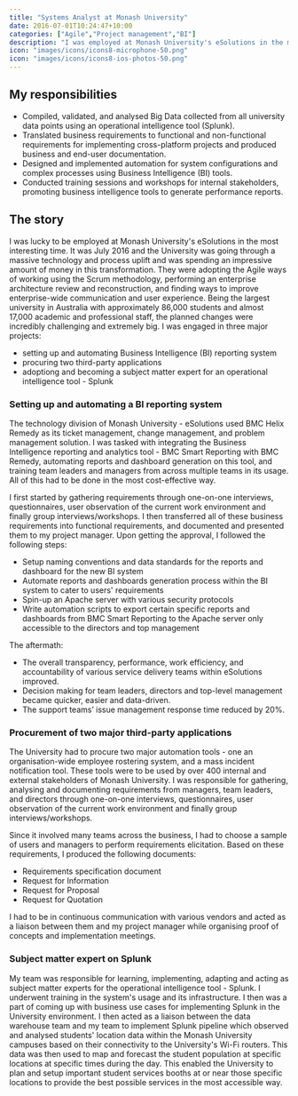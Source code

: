 ```yaml
---
title: "Systems Analyst at Monash University"
date: 2016-07-01T10:24:47+10:00
categories: ["Agile","Project management","BI"]
description: "I was employed at Monash University's eSolutions in the most interesting time"
icon: "images/icons/icons8-microphone-50.png"
icon: "images/icons/icons8-ios-photos-50.png"
---
```

## My responsibilities
* Compiled, validated, and analysed Big Data collected from all university data points using an operational intelligence tool (Splunk). 
* Translated business requirements to functional and non-functional requirements for implementing cross-platform projects and produced business and end-user documentation. 
* Designed and implemented automation for system configurations and complex processes using Business Intelligence (BI) tools. 
* Conducted training sessions and workshops for internal stakeholders, promoting business intelligence tools to generate performance reports. 

## The story
I was lucky to be employed at Monash University's eSolutions in the most interesting time. It was July 2016 and the University was going through a massive technology and process uplift and was spending an impressive amount of money in this transformation. They were adopting the Agile ways of working using the Scrum methodology, performing an enterprise architecture review and reconstruction, and finding ways to improve enterprise-wide communication and user experience. Being the largest university in Australia with approximately 86,000 students and almost 17,000 academic and professional staff, the planned changes were incredibly challenging and extremely big. I was engaged in three major projects:

* setting up and automating Business Intelligence (BI) reporting system
* procuring two third-party applications
* adoptiong and becoming a subject matter expert for an operational intelligence tool - Splunk

### Setting up and automating a BI reporting system 
The technology division of Monash University - eSolutions used BMC Helix Remedy as its ticket management, change management, and problem management solution. I was tasked with integrating the Business Intelligence reporting and analytics tool - BMC Smart Reporting with BMC Remedy, automating reports and dashboard generation on this tool, and training team leaders and managers from across multiple teams in its usage. All of this had to be done in the most cost-effective way. 

I first started by gathering requirements through one-on-one interviews, questionnaires, user observation of the current work environment and finally group interviews/workshops. I then transferred all of these business requirements into functional requirements, and documented and presented them to my project manager. Upon getting the approval, I followed the following steps: 

* Setup naming conventions and data standards for the reports and dashboard for the new BI system 
* Automate reports and dashboards generation process within the BI system to cater to users' requirements 
* Spin-up an Apache server with various security protocols 
* Write automation scripts to export certain specific reports and dashboards from BMC Smart Reporting to the Apache server only accessible to the directors and top management 

The aftermath: 
* The overall transparency, performance, work efficiency, and accountability of various service delivery teams within eSolutions improved.
* Decision making for team leaders, directors and top-level management became quicker, easier and data-driven.
* The support teams’ issue management response time reduced by 20%.

### Procurement of two major third-party applications
The University had to procure two major automation tools - one an organisation-wide employee rostering system, and a mass incident notification tool. These tools were to be used by over 400 internal and external stakeholders of Monash University. I was responsible for gathering, analysing and documenting requirements from managers, team leaders, and directors through one-on-one interviews, questionnaires, user observation of the current work environment and finally group interviews/workshops. 

Since it involved many teams across the business, I had to choose a sample of users and managers to perform requirements elicitation. Based on these requirements, I produced the following documents: 
* Requirements specification document 
* Request for Information 
* Request for Proposal 
* Request for Quotation 

I had to be in continuous communication with various vendors and acted as a liaison between them and my project manager while organising proof of concepts and implementation meetings. 

### Subject matter expert on Splunk
My team was responsible for learning, implementing, adapting and acting as subject matter experts for the operational intelligence tool - Splunk. I underwent training in the system's usage and its infrastructure. I then was a part of coming up with business use cases for implementing Splunk in the University environment. I then acted as a liaison between the data warehouse team and my team to implement Splunk pipeline which observed and analysed students' location data within the Monash University campuses based on their connectivity to the University's Wi-Fi routers. This data was then used to map and forecast the student population at specific locations at specific times during the day. This enabled the University to plan and setup important student services booths at or near those specific locations to provide the best possible services in the most accessible way.



